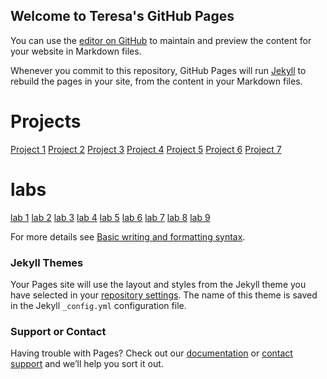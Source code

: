 ## Welcome to Teresa's GitHub Pages

You can use the [editor on GitHub](https://github.com/routing811/teresat.github.io/edit/main/README.md) to maintain and preview the content for your website in Markdown files.

Whenever you commit to this repository, GitHub Pages will run [Jekyll](https://jekyllrb.com/) to rebuild the pages in your site, from the content in your Markdown files.


# Projects
[Project 1](https://github.com/UO-CIT-routing811/cit281-p-1)
[Project 2](https://github.com/UO-CIT-routing811/cit281-p-2)
[Project 3](https://github.com/UO-CIT-routing811/cit281-p-3)
[Project 4](https://github.com/UO-CIT-routing811/cit281-p-4)
[Project 5](https://github.com/UO-CIT-routing811/cit281-p-5)
[Project 6](https://github.com/UO-CIT-routing811/cit281-p-6)
[Project 7](https://github.com/UO-CIT-routing811/cit281-p-7)

# labs
[lab 1](https://github.com/UO-CIT-routing811/cit281-lab-1)
[lab 2](https://github.com/UO-CIT-routing811/cit281-lab-2)
[lab 3](https://github.com/UO-CIT-routing811/cit281-lab-3)
[lab 4](https://github.com/UO-CIT-routing811/cit281-lab-4)
[lab 5](https://github.com/UO-CIT-routing811/cit281-lab-5)
[lab 6](https://github.com/UO-CIT-routing811/cit281-lab-6)
[lab 7](https://github.com/UO-CIT-routing811/cit281-lab-7)
[lab 8](https://github.com/UO-CIT-routing811/cit281-lab-8)
[lab 9](https://github.com/UO-CIT-routing811/cit281-lab-9)




For more details see [Basic writing and formatting syntax](https://docs.github.com/en/github/writing-on-github/getting-started-with-writing-and-formatting-on-github/basic-writing-and-formatting-syntax).

### Jekyll Themes

Your Pages site will use the layout and styles from the Jekyll theme you have selected in your [repository settings](https://github.com/routing811/teresat.github.io/settings/pages). The name of this theme is saved in the Jekyll `_config.yml` configuration file.

### Support or Contact

Having trouble with Pages? Check out our [documentation](https://docs.github.com/categories/github-pages-basics/) or [contact support](https://support.github.com/contact) and we’ll help you sort it out.
